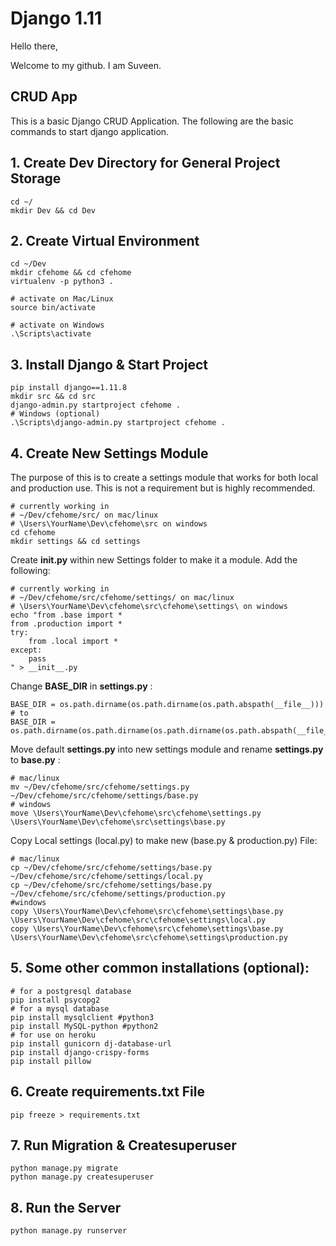 # Django 1.11
Hello there,

Welcome to my github. I am Suveen.

## CRUD App
This is a basic Django CRUD Application. The following are the basic commands to start django application.

## 1. Create Dev Directory for General Project Storage

    cd ~/
    mkdir Dev && cd Dev
##  2. Create Virtual Environment

    cd ~/Dev
    mkdir cfehome && cd cfehome
    virtualenv -p python3 .
    
    # activate on Mac/Linux
    source bin/activate
    
    # activate on Windows
    .\Scripts\activate
## 3. Install Django & Start Project

    pip install django==1.11.8
    mkdir src && cd src
    django-admin.py startproject cfehome .
    # Windows (optional)
    .\Scripts\django-admin.py startproject cfehome .
## 4. Create New Settings Module
The purpose of this is to create a settings module that works for both local and production use. This is not a requirement but is highly recommended.

    # currently working in
    # ~/Dev/cfehome/src/ on mac/linux
    # \Users\YourName\Dev\cfehome\src on windows
    cd cfehome
    mkdir settings && cd settings
Create **__init__.py** within new Settings folder to make it a module. Add the following:

    # currently working in
    # ~/Dev/cfehome/src/cfehome/settings/ on mac/linux
    # \Users\YourName\Dev\cfehome\src\cfehome\settings\ on windows
    echo "from .base import *
    from .production import *
    try:
	    from .local import *
    except: 
	    pass
	" > __init__.py
Change **BASE_DIR** in **settings.py** :

    BASE_DIR = os.path.dirname(os.path.dirname(os.path.abspath(__file__)))
    # to
    BASE_DIR = os.path.dirname(os.path.dirname(os.path.dirname(os.path.abspath(__file__))))
Move default **settings.py** into new settings module and rename **settings.py** to **base.py** :

    # mac/linux
    mv ~/Dev/cfehome/src/cfehome/settings.py
    ~/Dev/cfehome/src/cfehome/settings/base.py
    # windows
    move \Users\YourName\Dev\cfehome\src\cfehome\settings.py
    \Users\YourName\Dev\cfehome\src\settings\base.py
Copy Local settings (local.py) to make new (base.py & production.py) File:

    # mac/linux
    cp ~/Dev/cfehome/src/cfehome/settings/base.py
    ~/Dev/cfehome/src/cfehome/settings/local.py
    cp ~/Dev/cfehome/src/cfehome/settings/base.py
    ~/Dev/cfehome/src/cfehome/settings/production.py
    #windows
    copy \Users\YourName\Dev\cfehome\src\cfehome\settings\base.py
    \Users\YourName\Dev\cfehome\src\cfehome\settings\local.py
    copy \Users\YourName\Dev\cfehome\src\cfehome\settings\base.py
    \Users\YourName\Dev\cfehome\src\cfehome\settings\production.py
## 5. Some other common installations (optional):

    # for a postgresql database
    pip install psycopg2
    # for a mysql database
    pip install mysqlclient #python3
    pip install MySQL-python #python2
    # for use on heroku
    pip install gunicorn dj-database-url
    pip install django-crispy-forms
    pip install pillow
## 6. Create requirements.txt File

    pip freeze > requirements.txt
## 7. Run Migration & Createsuperuser

    python manage.py migrate
    python manage.py createsuperuser
## 8. Run the Server

    python manage.py runserver
